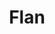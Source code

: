 ---
layout: recette
categories: [recettes]
hidden: true
lang: fr
sitemap: true
title: Flan
type: sucre
recettes:
   Sans Pâte:
    ingredients: 
      - nom: lait entier
        qte: 420
        unite: gr
        variable: true
      - nom: crème liquide
        qte: 80
        unite: gr
      - nom: oeuf
        qte: 1
      - nom: jaunes d'oeufs
        qte: 3
      - nom: sucre
        qte: 80
        unite: gr
      - nom: fécule de maïs
        qte: 40
        unite: gr
      - nom: beurre
        qte: 30
        unite: gr
      - nom: vanille liquide
        qte: 2
        unite: cuillères à café
    preconditions:
      - Couper le beurre en petits dés
      - Préchauffer le four à 180°C
    etapes:
      - label: Préparation
        details:
          - Rincer la casserole avec de l'eau (pour éviter que le lait accroche)
          - Porter le lait, la crème et la moitié de la vanille à ébullition (environ 80°C)
          - Dans un saladier, mélanger l'oeuf entier avec les jaunes, le sucre, l'autre moitié de la vanille et la fécule de maïs
          - Quand le lait commence à bouillir, le verser en deux fois dans le saladier tout en fouettant continuellement
          - Reverser le tout dans la casserole
          - Mettre à feu moyen-doux et fouetter continuellement jusqu'à ce que ça commence à épaissir
          - Transvaser dans un saladier
          - Ajouter le beurre et mélanger à l'aide d'une spatule silicone
      - label: Cuisson
        emoji: 🔥
        details:
          - Beurrer légèrement le moule
          - Verser la préparation dans le moule
          - Cuire 40 minutes à 180°C
          - Laisser refroidir le flan dans le moule avant de démouler
          - Démouler et placer au réfrigérateur au moins 4 heures
notes:
  - Avant de mettre le lait, mouiller la casserole afin d'éviter qu'il n'accroche au fond
  - Quand le lait est sur le feu, le remuer assez fréquemment afin d'éviter qu'il n'accroche au fond
  - Multiplier les quantités par deux pour faire un flan dans un moule à gâteau rond
  - Cette recette est faite pour un moule à cake standard. Une fois cuit il fera 5 cm de hauteur environ
---